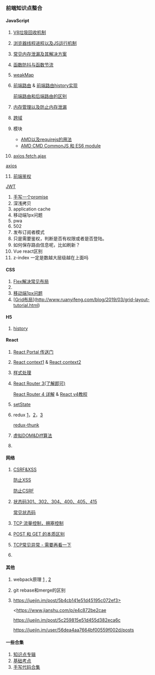### 前端知识点整合



#### JavaScript 

1. [V8垃圾回收机制](<https://segmentfault.com/a/1190000000440270#articleHeader7>)

2. [浏览器线程进程以及JS运行机制](<https://juejin.im/post/5a6547d0f265da3e283a1df7#heading-8>)

3. [常见内存泄漏及其解决方案](<https://jinlong.github.io/2016/05/01/4-Types-of-Memory-Leaks-in-JavaScript-and-How-to-Get-Rid-Of-Them/>)

4. [函数防抖与函数节流](<https://www.jianshu.com/p/f9f6b637fd6c?tdsourcetag=s_pctim_aiomsg>)

5. [weakMap](<http://es6.ruanyifeng.com/#docs/set-map#WeakMap>)

6. [前端路由](<https://juejin.im/post/5ac61da66fb9a028c71eae1b>) & [前端路由history实现](<https://blog.csdn.net/jx950915/article/details/80612691>)

   [前端路由和后端路由的区别](<https://molunerfinn.com/fe-be-router-render/#%E4%BB%8E%E5%90%8E%E7%AB%AF%E8%B7%AF%E7%94%B1%E8%AE%B2%E8%B5%B7>)

7. [内存管理以及防止内存泄漏](<https://juejin.im/post/5c96e1296fb9a070ed53f70e?utm_source=gold_browser_extension>)

8. [跨域](<https://juejin.im/post/5b91d3be5188255c95380b5e>)

9. 模块

   - [AMD以及requirejs的用法](<http://www.ruanyifeng.com/blog/2012/11/require_js.html>)
   - [AMD CMD CommonJS 和 ES6 module](<http://www.ruanyifeng.com/blog/2012/11/require_js.html>)

10. [axios,fetch,ajax](<https://juejin.im/post/5acde23c5188255cb32e7e76>)

  [axios](<https://ykloveyxk.github.io/2017/02/25/axios%E5%85%A8%E6%94%BB%E7%95%A5/#more>)

11. [前端鉴权](<https://juejin.im/post/5c6e6063f265da2da53ec8f3#heading-5>)

   [JWT](<http://www.ruanyifeng.com/blog/2018/07/json_web_token-tutorial.html>)



1. [手写一个promise](<https://juejin.im/post/5a30193051882503dc53af3c#heading-11>)
2. 深浅拷贝
3. application cache
4. 移动端1px问题
5. pwa
6. 502
7. 发布订阅者模式
8. 只是需要鉴权，判断是否有权限或者是否登陆。
9. 如何保存路由信息呢，比如刷新？
10. Vue react区别
11. z-index 一定是数越大层级越在上面吗





#### CSS

1. [Flex解决常见布局](<https://juejin.im/post/5b0d6ca76fb9a009fd0e9329>)
2. 
3. [移动端1px问题](<https://juejin.im/post/5af136b8f265da0b7a20a40e>)
4. [[Grid布局](http://www.ruanyifeng.com/blog/2019/03/grid-layout-tutorial.html)](<http://www.ruanyifeng.com/blog/2019/03/grid-layout-tutorial.html>)



#### H5

1. [history](<https://medium.com/@pshrmn/a-little-bit-of-history-f245306f48dd>)


#### React

1. [React Portal 传送门](<https://zhuanlan.zhihu.com/p/29880992?utm_source=wechat_session&utm_medium=social&from=singlemessage>)

2. [React context1](<https://juejin.im/post/5a90e0545188257a63112977#heading-3>)  & [React context2](<https://zhuanlan.zhihu.com/p/42654080>)

3. [样式处理](<https://juejin.im/post/5c96e6bcf265da612a7aa276>)

4. [React Router 3(了解即可)](<http://www.ruanyifeng.com/blog/2016/05/react_router.html>)

   [React Router 4 详解](<https://juejin.im/post/5995a2506fb9a0249975a1a4>) & [React v4教程](<https://juejin.im/post/5a7e9ee7f265da4e7832949c>)

5. [setState](<https://juejin.im/post/5b45c57c51882519790c7441>)

6. redux [1](<http://www.ruanyifeng.com/blog/2016/09/redux_tutorial_part_one_basic_usages.html>)，[2](<http://www.ruanyifeng.com/blog/2016/09/redux_tutorial_part_two_async_operations.html>)，[3](<http://www.ruanyifeng.com/blog/2016/09/redux_tutorial_part_three_react-redux.html>)

   [redux-thunk](<https://juejin.im/post/5b035c0c51882565bd258f12#heading-2>)

7. [虚拟DOM&Diff算法](<https://juejin.im/post/5c8e5e4951882545c109ae9c?utm_source=gold_browser_extension>)

8. 

#### 网络

1. [CSRF&XSS](<https://segmentfault.com/a/1190000007059639>)

   [防止XSS](<https://tech.meituan.com/2018/09/27/fe-security.html>)

   [防止CSRF](<https://tech.meituan.com/2018/10/11/fe-security-csrf.html>)

2. [状态码301、302、304、400、405、415](<https://blog.csdn.net/wangjun5159/article/details/51239960>)

   [常见状态码](<https://juejin.im/post/5a276865f265da432c23b8d2>)

3. [TCP 流量控制，拥塞控制](<https://zhuanlan.zhihu.com/p/37379780>)

4. [POST 和 GET 的本质区别](<https://mp.weixin.qq.com/s?__biz=MzI3NzIzMzg3Mw==&mid=100000054&idx=1&sn=71f6c214f3833d9ca20b9f7dcd9d33e4#rd>)

5. [TCP常见异常 - 需要再看一下](<http://www.cnblogs.com/wanpengcoder/p/5356776.html>)

6. 





#### 其他

1. webpack原理 [1](<https://juejin.im/post/5b38d27451882574d87aa5d5>) , [2](<https://juejin.im/post/5badd0c5e51d450e4437f07a>)



1. git rebase和merge的区别

2. https://juejin.im/post/5b4cb141e51d45195c072ef3>

   <https://www.jianshu.com/p/e4c872be2cae

   <https://juejin.im/post/5c259815e51d455d382eca6c>

   <https://juejin.im/user/56dea4aa7664bf00559f002d/posts>


#### 一些合集

1. [知识点专辑](<https://juejin.im/post/5c73347cf265da2dd773e7dc>)
2. [基础考点](<https://juejin.im/post/5c6ad9fde51d453c356e37d1?utm_source=gold_browser_extension#heading-23>)
3. [手写代码合集](<https://juejin.im/post/5c9c3989e51d454e3a3902b6>)